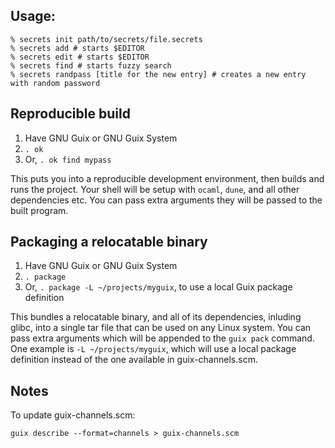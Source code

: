 ## Usage:

```
% secrets init path/to/secrets/file.secrets
% secrets add # starts $EDITOR
% secrets edit # starts $EDITOR
% secrets find # starts fuzzy search
% secrets randpass [title for the new entry] # creates a new entry with random password
```

## Reproducible build

1. Have GNU Guix or GNU Guix System
2. `. ok`
3. Or, `. ok find mypass`

This puts you into a reproducible development environment, then builds and runs the project. Your shell will be setup with `ocaml`, `dune`, and all other dependencies etc. You can pass extra arguments they will be passed to the built program.

## Packaging a relocatable binary

1. Have GNU Guix or GNU Guix System
2. `. package`
3. Or, `. package -L ~/projects/myguix`, to use a local Guix package definition

This bundles a relocatable binary, and all of its dependencies, inluding glibc, into a single tar file that can be used on any Linux system. You can pass extra arguments which will be appended to the `guix pack` command. One example is `-L ~/projects/myguix`, which will use a local package definition instead of the one available in guix-channels.scm.

## Notes

To update guix-channels.scm:
```
guix describe --format=channels > guix-channels.scm
```
